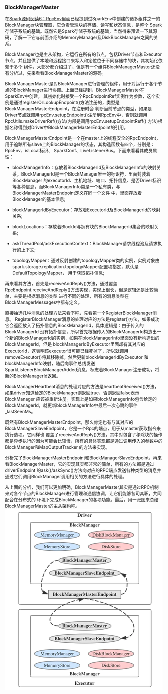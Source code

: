 ### BlockManagerMaster

在[Spark源码阅读6：RpcEnv](./rpcenv.md)里面已经提到过SparkEnv中创建的诸多组件之一的BlockManager块管理器，它负责管理块的存储、读写和状态信息，是整个
Spark存储子系统的基础。既然它是Spark存储子系统的基础，当然得来拜读一下其源码，了解一下它与前面介绍的MemoryManager及DiskBlockManager之间的关系。

BlockManager也是主从架构，它运行在所有的节点，包括Driver节点和Executor节点，并且提供了本地和远程接口来写入和定位位于不同存储中的块，其初始化依赖于多个
组件，大部分都介绍过了，但是有一个组件BlockManagerMaster还没有分析过，先来看看BlockManagerMaster的源码。

BlockManagerMaster是对BlockManager进行管理的组件，用于对运行于各个节点的BlockManager进行协调。上面已经提到，BlockManagerMaster在SparkEnv中创建，
其初始化时接受一个RpcEndpointRef实例作为参数，这个实例是通过registerOrLookupEndpoint()方法注册的，类型是BlockManagerMasterEndpoint，在注册时会
判断当前节点的类型，如果是Driver节点就调用rpcEnv.setupEndpoint()注册到RpcEnv中，否则就调用RpcUtils.makeDriverRef()方法(内部是调用rpcEnv.setupEndpointReff()
方法)根据名称得到对Driver中BlockManagerMasterEndpoint的引用。

BlockManagerMasterEndpoint是一个在master上的线程安全的RpcEndpoint，用于追踪所有slave上的BlockManager的状态，其构造函数有四个，分别是：RpcEnv、isLocal标识、
SparkConf、LiveListenerBus。下面来看看其成员属性：
  * blockManagerInfo：存放着BlockManagerId及BlockManagerInfo的映射关系。BlockManagerId是一个BlockManager唯一的标识符，里面封装着BlockManager
  的executorId、主机地址、端口、拓扑信息、是否Driver标识等各种信息，而BlockManagerInfo类是一个私有类，与BlockManagerMasterEndpoint定义在同一个文件
  中，里面存放着BlockManager的基本信息;

  * blockManagerIdByExecutor：存放着ExecutorId及BlockManagerId的映射关系;

  * blockLocations：存放着BlockId与拥有块的BlockManagerId集合的映射关系;

  * askThreadPool/askExecutionContext：BlockManager请求线程池及请求执行的上下文;

  * topologyMapper：通过反射创建的topologyMapper类的实例，实例对象由spark.storage.replication.topologyMapper配置项指定，默认是DefaultTopologyMapper，
  用于获取拓扑信息;

再来看其方法，首先是receiveAndReply()方法，通过覆盖RpcEndpoint.receiveAndReply()方法实现，实现上很长，但是逻辑还是比较简单，主要是根据消息的类型
进行不同的处理，所有的消息类型在BlockManagerMessages中都有定义。

直接抽选几种消息的处理方法来看下吧，先看第一个RegisterBlockManager消息。
RegisterBlockManager消息的处理对应的方法是register()方法，如果成功它会返回放入了拓扑信息的BlockManagerId，具体逻辑是：由于传入的BlockManagerId
没有拓扑信息，所以首先根据传入的BlockManagerId构造出一个新的BlockManagerId的实例，如果在blockManagerInfo里面没有新构造出的BlockManagerId，但是
blockManagerIdByExecutor里面却有其对应的ExecutorId，这表明该executor很可能已经死掉了，所以就调用removeExecutor()将其移除掉。然后更新blockManagerIdByExecutor
和blockManagerInfo映射，随后向事件总线发送SparkListenerBlockManagerAdded消息，标志着BlockManager注册成功，将新的BlockManagerId返回。

BlockManagerHeartbeat消息的处理对应的方法是heartbeatReceived()方法，如果driver知道给定的BlockManager则返回true，否则返回false表示BlockManager
应该被重新注册。实现上是如果blockManagerInfo包含给定的BlockManagerId，就更新blockManagerInfo中最后一次心跳的事件_lastSeenMs。

既然有BlockManagerMasterEndpoint，那么肯定也有与其对应的BlockManagerSlaveEndpoint，它是一个Rpc的端点，用于从master获取指令来执行选项。它同样也
覆盖了receiveAndReply()方法，其中对包含了移除块的操作都是异步执行的因为可能会比较慢，所有的具体实现都是通过调用传入的参数中的BlockManager和MapOutputTracker
的方法来实现。

分析完了BlockManagerMasterEndpoint和BlockManagerSlaveEndpoint，再来看BlockManagerMaster，它的实现其实都非常的简单，所有的方法都是通过driverEndpoint
的ask()/askSync()方法向对应的RPC端点发送各种类型的消息并通过它们调用BlockManager调用相关的方法进行具体的处理。

从上面的分析，我们可以更加明确，BlockManagerMaster其实是通过RPC机制来对各个节点的BlockManager进行管理和通信协调，让它们能够各司其职，共同配合在分布式的
环境下完成BlockManager的各项功能。最后，用一张图来总结BlockManagerMaster的主从架构吧。
![BlockManagerMaster主从架构](../image/blockmanagermaster.png "BlockManagerMaster主从架构")